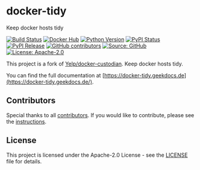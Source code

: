 # docker-tidy

Keep docker hosts tidy

[![Build Status](https://ci.thegeeklab.de/api/badges/thegeeklab/docker-tidy/status.svg)](https://ci.thegeeklab.de/repos/thegeeklab/docker-tidy)
[![Docker Hub](https://img.shields.io/badge/docker-latest-blue.svg?logo=docker&logoColor=white)](https://hub.docker.com/r/thegeeklab/docker-tidy)
[![Python Version](https://img.shields.io/pypi/pyversions/docker-tidy.svg)](https://pypi.org/project/docker-tidy/)
[![PyPI Status](https://img.shields.io/pypi/status/docker-tidy.svg)](https://pypi.org/project/docker-tidy/)
[![PyPI Release](https://img.shields.io/pypi/v/docker-tidy.svg)](https://pypi.org/project/docker-tidy/)
[![GitHub contributors](https://img.shields.io/github/contributors/thegeeklab/docker-tidy)](https://github.com/thegeeklab/docker-tidy/graphs/contributors)
[![Source: GitHub](https://img.shields.io/badge/source-github-blue.svg?logo=github&logoColor=white)](https://github.com/thegeeklab/docker-tidy)
[![License: Apache-2.0](https://img.shields.io/github/license/thegeeklab/docker-tidy)](https://github.com/thegeeklab/docker-tidy/blob/main/LICENSE)

This project is a fork of [Yelp/docker-custodian](https://github.com/Yelp/docker-custodian). Keep docker hosts tidy.

You can find the full documentation at [https://docker-tidy.geekdocs.de](https://docker-tidy.geekdocs.de/).

## Contributors

Special thanks to all [contributors](https://github.com/thegeeklab/docker-tidy/graphs/contributors). If you would like to contribute,
please see the [instructions](https://github.com/thegeeklab/docker-tidy/blob/main/CONTRIBUTING.md).

## License

This project is licensed under the Apache-2.0 License - see the [LICENSE](https://github.com/thegeeklab/docker-tidy/blob/main/LICENSE) file for details.
